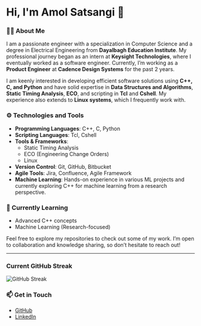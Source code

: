 # Hi, I'm Amol Satsangi 👋

### 👨‍💻 About Me
I am a passionate engineer with a specialization in Computer Science and a degree in Electrical Engineering from **Dayalbagh Education Institute**. My professional journey began as an intern at **Keysight Technologies**, where I eventually worked as a software engineer. Currently, I’m working as a **Product Engineer** at **Cadence Design Systems** for the past 2 years.

I am keenly interested in developing efficient software solutions using **C++, C, and Python** and have solid expertise in **Data Structures and Algorithms**, **Static Timing Analysis**, **ECO**, and scripting in **Tcl** and **Cshell**. My experience also extends to **Linux systems**, which I frequently work with.

### ⚙️ Technologies and Tools
- **Programming Languages**: C++, C, Python
- **Scripting Languages**: Tcl, Cshell
- **Tools & Frameworks**: 
  - Static Timing Analysis
  - ECO (Engineering Change Orders)
  - Linux
- **Version Control**: Git, GitHub, Bitbucket
- **Agile Tools**: Jira, Confluence, Agile Framework
- **Machine Learning**: Hands-on experience in various ML projects and currently exploring C++ for machine learning from a research perspective.

### 🌱 Currently Learning
- Advanced C++ concepts
- Machine Learning (Research-focused)

Feel free to explore my repositories to check out some of my work. I’m open to collaboration and knowledge sharing, so don’t hesitate to reach out!

---
### Current GitHub Streak
![GitHub Streak](https://github-readme-streak-stats.herokuapp.com/?user=amolsatsangi)

### 📫 Get in Touch
- [GitHub](https://github.com/amolsatsangi)
- [LinkedIn](https://www.linkedin.com/in/amolsatsangi)

